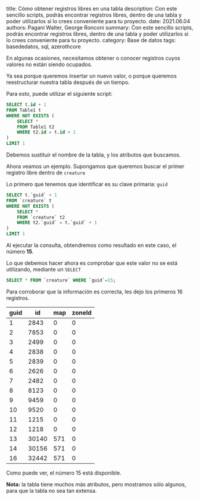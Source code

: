 title: Cómo obtener registros libres en una tabla
description: Con este sencillo scripts, podrás encontrar registros libres, dentro de una tabla y poder utilizarlos si lo crees conveniente para tu proyecto.
date: 2021.06.04
authors: Pagani Walter, George Ronconi
summary: Con este sencillo scripts, podrás encontrar registros libres, dentro de una tabla y poder utilizarlos si lo crees conveniente para tu proyecto.
category: Base de datos
tags: basededatos, sql, azerothcore

En algunas ocasiones, necesitamos obtener o conocer registros cuyos valores no están siendo ocupados.

Ya sea porque queremos insertar un nuevo valor, o porque queremos reestructurar nuestra tabla después de un tiempo.

Para esto, puede utilizar el siguiente script:

```sql
SELECT t.id + 1
FROM Table1 t
WHERE NOT EXISTS (
    SELECT * 
    FROM Table1 t2
    WHERE t2.id = t.id + 1
)
LIMIT 1
```

Debemos sustituir el nombre de la tabla, y los atributos que buscamos.

Ahora veamos un ejemplo. Supongamos que queremos buscar el primer registro libre dentro de `creature`

Lo primero que tenemos que identificar es su clave primaria: `guid`

```sql
SELECT t.`guid` + 1
FROM `creature` t
WHERE NOT EXISTS (
    SELECT * 
    FROM `creature` t2
    WHERE t2.`guid` = t.`guid` + 1
)
LIMIT 1
```

Al ejecutar la consulta, obtendremos como resultado en este caso, el número **15**.

Lo que debemos hacer ahora es comprobar que este valor no se está utilizando, mediante un `SELECT`

```sql
SELECT * FROM `creature` WHERE `guid`=15;
```

Para corroborar que la información es correcta, les dejo los primeros 16 registros.

| guid | id    | map | zoneId |
|------|-------|-----|--------|
| 1    | 2843  | 0   | 0      |
| 2    | 7853  | 0   | 0      |
| 3    | 2499  | 0   | 0      |
| 4    | 2838  | 0   | 0      |
| 5    | 2839  | 0   | 0      |
| 6    | 2626  | 0   | 0      |
| 7    | 2482  | 0   | 0      |
| 8    | 8123  | 0   | 0      |
| 9    | 9459  | 0   | 0      |
| 10   | 9520  | 0   | 0      |
| 11   | 1215  | 0   | 0      |
| 12   | 1218  | 0   | 0      |
| 13   | 30140 | 571 | 0      |
| 14   | 30156 | 571 | 0      |
| 16   | 32442 | 571 | 0      |

Como puede ver, el número 15 está disponible.

**Nota:** la tabla tiene muchos más atributos, pero mostramos sólo algunos, para que la tabla no sea tan extensa.
